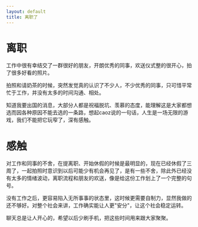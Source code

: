 ```yaml
---
layout: default
title: 离职了
---
```


# 离职
工作中很有幸结交了一群很好的朋友，开朗优秀的同事，欢送仪式整的很开心，拍了很多好看的照片。

拍照和请奶茶的时候，突然发觉真的认识了不少人，不少优秀的同事，只可惜平常忙于工作，并没有太多的时间沟通、相处。

知道我要出国的消息，大部分人都是祝福脱坑、羡慕的态度，能理解这是大家都想选而因各种原因不能去选的一条路，想起caoz说的一句话，人生是一场无限的游戏，我们不能把它玩窄了，深有感触。

# 感触
对工作和同事的不舍，在提离职、开始休假的时候是最明显的，现在已经休假了三周了，一起拍照时意识到以后可能少有机会再见了，是有一些不舍，除此外已经没有太多的情绪波动，离职流程和朋友的欢送，像是给这份工作划上了一个完整的句号。

没有工作之后，更容易陷入无所事事的状态里，这时候更需要自制力，显然我做的还不够好。对整个社会来讲，工作确实能让人更"安分"，让这个社会稳定运转。

聊天总是让人开心的，希望以后少刷手机，把这些时间用来跟大家聚聚。